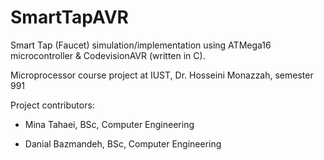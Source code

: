 # SmartTapAVR

Smart Tap (Faucet) simulation/implementation using ATMega16 microcontroller & CodevisionAVR (written in C).

Microprocessor course project at IUST, Dr. Hosseini Monazzah, semester 991

Project contributors: 

* Mina Tahaei, BSc, Computer Engineering

* Danial Bazmandeh, BSc, Computer Engineering
